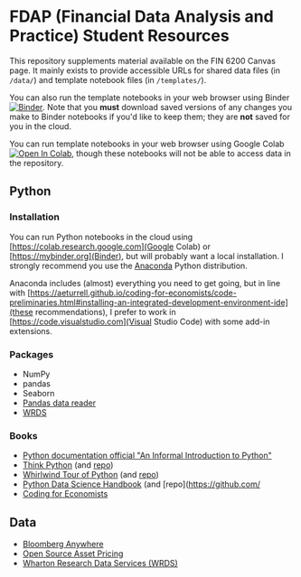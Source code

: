 # FDAP (Financial Data Analysis and Practice) Student Resources

This repository supplements material available on the FIN 6200 Canvas page. It mainly exists to provide accessible URLs for shared data files (in `/data/`) and template notebook files (in `/templates/`).

You can also run the template notebooks in your web browser using Binder [![Binder](https://mybinder.org/badge_logo.svg)](https://mybinder.org/v2/gh/lukestein-classes/fdap_public/HEAD). Note that you **must** download saved versions of any changes you make to Binder notebooks if you'd like to keep them; they are **not** saved for you in the cloud.

You can run template notebooks in your web browser using Google Colab [![Open In Colab](https://colab.research.google.com/assets/colab-badge.svg)](https://colab.research.google.com/github/lukestein-classes/fdap_public/blob/master), though these notebooks will not be able to access data in the repository.

## Python

### Installation
You can run Python notebooks in the cloud using [https://colab.research.google.com](Google Colab) or [https://mybinder.org](Binder), but will probably want a local installation. I strongly recommend you use the [Anaconda](https://www.anaconda.com/products/individual) Python distribution.

Anaconda includes (almost) everything you need to get going, but in line with [https://aeturrell.github.io/coding-for-economists/code-preliminaries.html#installing-an-integrated-development-environment-ide](these recommendations), I prefer to work in [https://code.visualstudio.com](Visual Studio Code) with some add-in extensions.


### Packages
- NumPy
- pandas
- Seaborn
- [Pandas data reader](https://pydata.github.io/pandas-datareader/)
- [WRDS](https://github.com/wharton/wrds)

### Books
- [Python documentation official "An Informal Introduction to Python"](https://docs.python.org/3/tutorial/introduction.html#)
- [Think Python](https://greenteapress.com/wp/think-python-2e/) (and [repo](https://github.com/AllenDowney/ThinkPython2))
- [Whirlwind Tour of Python](https://jakevdp.github.io/WhirlwindTourOfPython/) (and [repo](https://github.com/jakevdp/WhirlwindTourOfPython))
- [Python Data Science Handbook](https://jakevdp.github.io/PythonDataScienceHandbook/) (and [repo](https://github.com/
- [Coding for Economists](https://aeturrell.github.io/coding-for-economists/)


## Data
- [Bloomberg Anywhere](https://bba.bloomberg.com)
- [Open Source Asset Pricing](https://www.openassetpricing.com/data/)
- [Wharton Research Data Services (WRDS)](https://wrds-www.wharton.upenn.edu)